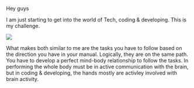 Hey guys

I am just starting to get into the world of Tech, coding & developing. This is my challenge.

  
<img src="https://live.staticflickr.com/5331/30757596105_17e9b66b75_b.jpg">
  
  
What makes both similar to me are the tasks you have to follow based on the direction you have in your manual. Logically, they are on the same path. You have to develop a perfect mind-body relationship to follow the tasks. In performing the whole body must be in active communication with the brain, but in coding & developing, the hands mostly are activley involved with brain activity. 
